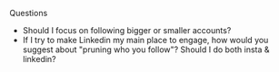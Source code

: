 Questions

- Should I focus on following bigger or smaller accounts?
- If I try to make Linkedin my main place to engage, how would you suggest about "pruning who you follow"? Should I do both insta & linkedin?